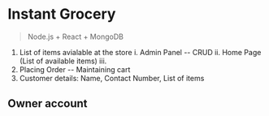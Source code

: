 # Instant Grocery

> Node.js + React + MongoDB

1. List of items avialable at the store
	i. Admin Panel  -- CRUD
	ii. Home Page (List of available items)
	iii. 
2. Placing Order -- Maintaining cart
3. Customer details: Name, Contact Number, List of items


## Owner account

